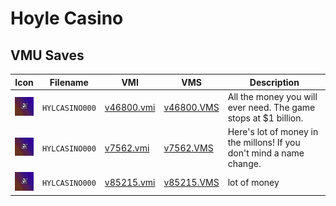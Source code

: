 # Hoyle Casino

## VMU Saves

| Icon | Filename | VMI | VMS | Description |
|------|----------|-----|-----|-------------|
| ![Hoyle Casino](../icons/HYLCASINO000.GIF) | `HYLCASINO000` | [v46800.vmi](v46800.vmi) | [v46800.VMS](v46800.VMS) | All the money you will ever need. The game stops at $1 billion.  |
| ![Hoyle Casino](../icons/HYLCASINO000.GIF) | `HYLCASINO000` | [v7562.vmi](v7562.vmi) | [v7562.VMS](v7562.VMS) | Here's lot of money in the millons! If you don't mind a name change.  |
| ![Hoyle Casino](../icons/HYLCASINO000.GIF) | `HYLCASINO000` | [v85215.vmi](v85215.vmi) | [v85215.VMS](v85215.VMS) | lot of money  |

